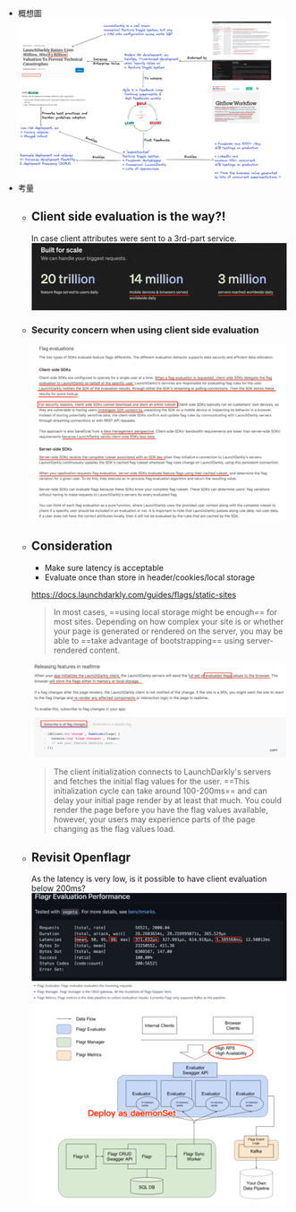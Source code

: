 - 概想圖
  ![feature_toggle_thoughts.png](../assets/feature_toggle_thoughts_1672648614244_0.png)
- 考量
	- ## Client side evaluation is the way?!
	  In case client attributes were sent to a 3rd-part service.
	  ![toggle1.png](../assets/toggle1_1672649204367_0.png)
	- ### Security concern when using client side evaluation
	  ![toggle2.png](../assets/toggle2_1672649169281_0.png)
	- ## Consideration
	  * Make sure latency is acceptable
	  * Evaluate once than store in header/cookies/local storage
	  
	  https://docs.launchdarkly.com/guides/flags/static-sites
	  > In most cases, ==using local storage might be enough== for most sites. Depending on how complex your site is or whether your page is generated or rendered on the server, you may be able to ==take advantage of bootstrapping== using server-rendered content.
	  
	  ![toggle3.png](../assets/toggle3_1672649137866_0.png)
	  
	  > The client initialization connects to LaunchDarkly's servers and fetches the initial flag values for the user. ==This initialization cycle can take around 100-200ms== and can delay your initial page render by at least that much. You could render the page before you have the flag values available, however, your users may experience parts of the page changing as the flag values load.
	- ## Revisit Openflagr
	  As the latency is very low, is it possible to have client evaluation below 200ms?
	  ![toggle4.png](../assets/toggle4_1672649097740_0.png)
	  ![toggle5.png](../assets/toggle5_1672649104050_0.png)